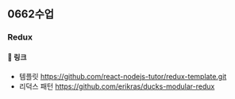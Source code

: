## 0662수업
### Redux


#### 🔗 링크
- 템플릿 <https://github.com/react-nodejs-tutor/redux-template.git>
- 리덕스 패턴 <https://github.com/erikras/ducks-modular-redux>